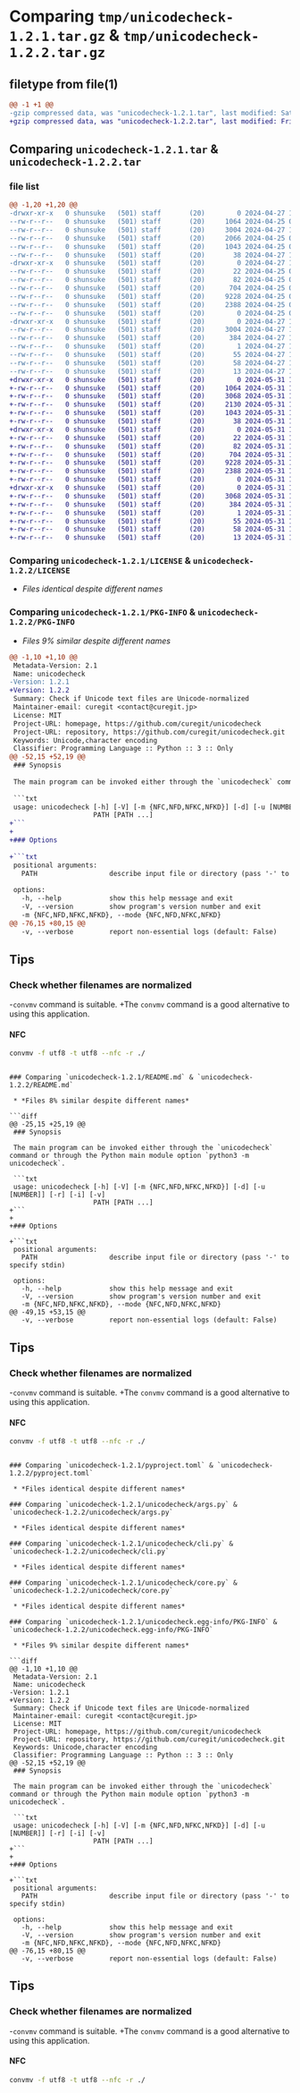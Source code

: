 # Comparing `tmp/unicodecheck-1.2.1.tar.gz` & `tmp/unicodecheck-1.2.2.tar.gz`

## filetype from file(1)

```diff
@@ -1 +1 @@
-gzip compressed data, was "unicodecheck-1.2.1.tar", last modified: Sat Apr 27 17:41:21 2024, max compression
+gzip compressed data, was "unicodecheck-1.2.2.tar", last modified: Fri May 31 16:26:55 2024, max compression
```

## Comparing `unicodecheck-1.2.1.tar` & `unicodecheck-1.2.2.tar`

### file list

```diff
@@ -1,20 +1,20 @@
-drwxr-xr-x   0 shunsuke   (501) staff       (20)        0 2024-04-27 17:41:21.918497 unicodecheck-1.2.1/
--rw-r--r--   0 shunsuke   (501) staff       (20)     1064 2024-04-25 03:41:29.000000 unicodecheck-1.2.1/LICENSE
--rw-r--r--   0 shunsuke   (501) staff       (20)     3004 2024-04-27 17:41:21.918295 unicodecheck-1.2.1/PKG-INFO
--rw-r--r--   0 shunsuke   (501) staff       (20)     2066 2024-04-25 03:41:29.000000 unicodecheck-1.2.1/README.md
--rw-r--r--   0 shunsuke   (501) staff       (20)     1043 2024-04-25 03:41:29.000000 unicodecheck-1.2.1/pyproject.toml
--rw-r--r--   0 shunsuke   (501) staff       (20)       38 2024-04-27 17:41:21.918540 unicodecheck-1.2.1/setup.cfg
-drwxr-xr-x   0 shunsuke   (501) staff       (20)        0 2024-04-27 17:41:21.916887 unicodecheck-1.2.1/unicodecheck/
--rw-r--r--   0 shunsuke   (501) staff       (20)       22 2024-04-25 03:42:37.000000 unicodecheck-1.2.1/unicodecheck/__init__.py
--rw-r--r--   0 shunsuke   (501) staff       (20)       82 2024-04-25 03:41:29.000000 unicodecheck-1.2.1/unicodecheck/__main__.py
--rw-r--r--   0 shunsuke   (501) staff       (20)      704 2024-04-25 03:41:29.000000 unicodecheck-1.2.1/unicodecheck/args.py
--rw-r--r--   0 shunsuke   (501) staff       (20)     9228 2024-04-25 03:41:29.000000 unicodecheck-1.2.1/unicodecheck/cli.py
--rw-r--r--   0 shunsuke   (501) staff       (20)     2388 2024-04-25 03:41:29.000000 unicodecheck-1.2.1/unicodecheck/core.py
--rw-r--r--   0 shunsuke   (501) staff       (20)        0 2024-04-25 03:41:53.000000 unicodecheck-1.2.1/unicodecheck/py.typed
-drwxr-xr-x   0 shunsuke   (501) staff       (20)        0 2024-04-27 17:41:21.917833 unicodecheck-1.2.1/unicodecheck.egg-info/
--rw-r--r--   0 shunsuke   (501) staff       (20)     3004 2024-04-27 17:41:21.000000 unicodecheck-1.2.1/unicodecheck.egg-info/PKG-INFO
--rw-r--r--   0 shunsuke   (501) staff       (20)      384 2024-04-27 17:41:21.000000 unicodecheck-1.2.1/unicodecheck.egg-info/SOURCES.txt
--rw-r--r--   0 shunsuke   (501) staff       (20)        1 2024-04-27 17:41:21.000000 unicodecheck-1.2.1/unicodecheck.egg-info/dependency_links.txt
--rw-r--r--   0 shunsuke   (501) staff       (20)       55 2024-04-27 17:41:21.000000 unicodecheck-1.2.1/unicodecheck.egg-info/entry_points.txt
--rw-r--r--   0 shunsuke   (501) staff       (20)       58 2024-04-27 17:41:21.000000 unicodecheck-1.2.1/unicodecheck.egg-info/requires.txt
--rw-r--r--   0 shunsuke   (501) staff       (20)       13 2024-04-27 17:41:21.000000 unicodecheck-1.2.1/unicodecheck.egg-info/top_level.txt
+drwxr-xr-x   0 shunsuke   (501) staff       (20)        0 2024-05-31 16:26:55.461442 unicodecheck-1.2.2/
+-rw-r--r--   0 shunsuke   (501) staff       (20)     1064 2024-05-31 10:32:06.000000 unicodecheck-1.2.2/LICENSE
+-rw-r--r--   0 shunsuke   (501) staff       (20)     3068 2024-05-31 16:26:55.461246 unicodecheck-1.2.2/PKG-INFO
+-rw-r--r--   0 shunsuke   (501) staff       (20)     2130 2024-05-31 13:17:34.000000 unicodecheck-1.2.2/README.md
+-rw-r--r--   0 shunsuke   (501) staff       (20)     1043 2024-05-31 10:32:06.000000 unicodecheck-1.2.2/pyproject.toml
+-rw-r--r--   0 shunsuke   (501) staff       (20)       38 2024-05-31 16:26:55.461485 unicodecheck-1.2.2/setup.cfg
+drwxr-xr-x   0 shunsuke   (501) staff       (20)        0 2024-05-31 16:26:55.459948 unicodecheck-1.2.2/unicodecheck/
+-rw-r--r--   0 shunsuke   (501) staff       (20)       22 2024-05-31 13:11:12.000000 unicodecheck-1.2.2/unicodecheck/__init__.py
+-rw-r--r--   0 shunsuke   (501) staff       (20)       82 2024-05-31 10:32:06.000000 unicodecheck-1.2.2/unicodecheck/__main__.py
+-rw-r--r--   0 shunsuke   (501) staff       (20)      704 2024-05-31 10:32:06.000000 unicodecheck-1.2.2/unicodecheck/args.py
+-rw-r--r--   0 shunsuke   (501) staff       (20)     9228 2024-05-31 10:32:06.000000 unicodecheck-1.2.2/unicodecheck/cli.py
+-rw-r--r--   0 shunsuke   (501) staff       (20)     2388 2024-05-31 10:32:06.000000 unicodecheck-1.2.2/unicodecheck/core.py
+-rw-r--r--   0 shunsuke   (501) staff       (20)        0 2024-05-31 10:32:06.000000 unicodecheck-1.2.2/unicodecheck/py.typed
+drwxr-xr-x   0 shunsuke   (501) staff       (20)        0 2024-05-31 16:26:55.460790 unicodecheck-1.2.2/unicodecheck.egg-info/
+-rw-r--r--   0 shunsuke   (501) staff       (20)     3068 2024-05-31 16:26:55.000000 unicodecheck-1.2.2/unicodecheck.egg-info/PKG-INFO
+-rw-r--r--   0 shunsuke   (501) staff       (20)      384 2024-05-31 16:26:55.000000 unicodecheck-1.2.2/unicodecheck.egg-info/SOURCES.txt
+-rw-r--r--   0 shunsuke   (501) staff       (20)        1 2024-05-31 16:26:55.000000 unicodecheck-1.2.2/unicodecheck.egg-info/dependency_links.txt
+-rw-r--r--   0 shunsuke   (501) staff       (20)       55 2024-05-31 16:26:55.000000 unicodecheck-1.2.2/unicodecheck.egg-info/entry_points.txt
+-rw-r--r--   0 shunsuke   (501) staff       (20)       58 2024-05-31 16:26:55.000000 unicodecheck-1.2.2/unicodecheck.egg-info/requires.txt
+-rw-r--r--   0 shunsuke   (501) staff       (20)       13 2024-05-31 16:26:55.000000 unicodecheck-1.2.2/unicodecheck.egg-info/top_level.txt
```

### Comparing `unicodecheck-1.2.1/LICENSE` & `unicodecheck-1.2.2/LICENSE`

 * *Files identical despite different names*

### Comparing `unicodecheck-1.2.1/PKG-INFO` & `unicodecheck-1.2.2/PKG-INFO`

 * *Files 9% similar despite different names*

```diff
@@ -1,10 +1,10 @@
 Metadata-Version: 2.1
 Name: unicodecheck
-Version: 1.2.1
+Version: 1.2.2
 Summary: Check if Unicode text files are Unicode-normalized
 Maintainer-email: curegit <contact@curegit.jp>
 License: MIT
 Project-URL: homepage, https://github.com/curegit/unicodecheck
 Project-URL: repository, https://github.com/curegit/unicodecheck.git
 Keywords: Unicode,character encoding
 Classifier: Programming Language :: Python :: 3 :: Only
@@ -52,15 +52,19 @@
 ### Synopsis
 
 The main program can be invoked either through the `unicodecheck` command or through the Python main module option `python3 -m unicodecheck`.
 
 ```txt
 usage: unicodecheck [-h] [-V] [-m {NFC,NFD,NFKC,NFKD}] [-d] [-u [NUMBER]] [-r] [-i] [-v]
                     PATH [PATH ...]
+```
+
+### Options
 
+```txt
 positional arguments:
   PATH                  describe input file or directory (pass '-' to specify stdin)
 
 options:
   -h, --help            show this help message and exit
   -V, --version         show program's version number and exit
   -m {NFC,NFD,NFKC,NFKD}, --mode {NFC,NFD,NFKC,NFKD}
@@ -76,15 +80,15 @@
   -v, --verbose         report non-essential logs (default: False)
 ```
 
 ## Tips
 
 ### Check whether filenames are normalized
 
-`convmv` command is suitable.
+The `convmv` command is a good alternative to using this application.
 
 #### NFC
 
 ```sh
 convmv -f utf8 -t utf8 --nfc -r ./
 ```
```

### Comparing `unicodecheck-1.2.1/README.md` & `unicodecheck-1.2.2/README.md`

 * *Files 8% similar despite different names*

```diff
@@ -25,15 +25,19 @@
 ### Synopsis
 
 The main program can be invoked either through the `unicodecheck` command or through the Python main module option `python3 -m unicodecheck`.
 
 ```txt
 usage: unicodecheck [-h] [-V] [-m {NFC,NFD,NFKC,NFKD}] [-d] [-u [NUMBER]] [-r] [-i] [-v]
                     PATH [PATH ...]
+```
+
+### Options
 
+```txt
 positional arguments:
   PATH                  describe input file or directory (pass '-' to specify stdin)
 
 options:
   -h, --help            show this help message and exit
   -V, --version         show program's version number and exit
   -m {NFC,NFD,NFKC,NFKD}, --mode {NFC,NFD,NFKC,NFKD}
@@ -49,15 +53,15 @@
   -v, --verbose         report non-essential logs (default: False)
 ```
 
 ## Tips
 
 ### Check whether filenames are normalized
 
-`convmv` command is suitable.
+The `convmv` command is a good alternative to using this application.
 
 #### NFC
 
 ```sh
 convmv -f utf8 -t utf8 --nfc -r ./
 ```
```

### Comparing `unicodecheck-1.2.1/pyproject.toml` & `unicodecheck-1.2.2/pyproject.toml`

 * *Files identical despite different names*

### Comparing `unicodecheck-1.2.1/unicodecheck/args.py` & `unicodecheck-1.2.2/unicodecheck/args.py`

 * *Files identical despite different names*

### Comparing `unicodecheck-1.2.1/unicodecheck/cli.py` & `unicodecheck-1.2.2/unicodecheck/cli.py`

 * *Files identical despite different names*

### Comparing `unicodecheck-1.2.1/unicodecheck/core.py` & `unicodecheck-1.2.2/unicodecheck/core.py`

 * *Files identical despite different names*

### Comparing `unicodecheck-1.2.1/unicodecheck.egg-info/PKG-INFO` & `unicodecheck-1.2.2/unicodecheck.egg-info/PKG-INFO`

 * *Files 9% similar despite different names*

```diff
@@ -1,10 +1,10 @@
 Metadata-Version: 2.1
 Name: unicodecheck
-Version: 1.2.1
+Version: 1.2.2
 Summary: Check if Unicode text files are Unicode-normalized
 Maintainer-email: curegit <contact@curegit.jp>
 License: MIT
 Project-URL: homepage, https://github.com/curegit/unicodecheck
 Project-URL: repository, https://github.com/curegit/unicodecheck.git
 Keywords: Unicode,character encoding
 Classifier: Programming Language :: Python :: 3 :: Only
@@ -52,15 +52,19 @@
 ### Synopsis
 
 The main program can be invoked either through the `unicodecheck` command or through the Python main module option `python3 -m unicodecheck`.
 
 ```txt
 usage: unicodecheck [-h] [-V] [-m {NFC,NFD,NFKC,NFKD}] [-d] [-u [NUMBER]] [-r] [-i] [-v]
                     PATH [PATH ...]
+```
+
+### Options
 
+```txt
 positional arguments:
   PATH                  describe input file or directory (pass '-' to specify stdin)
 
 options:
   -h, --help            show this help message and exit
   -V, --version         show program's version number and exit
   -m {NFC,NFD,NFKC,NFKD}, --mode {NFC,NFD,NFKC,NFKD}
@@ -76,15 +80,15 @@
   -v, --verbose         report non-essential logs (default: False)
 ```
 
 ## Tips
 
 ### Check whether filenames are normalized
 
-`convmv` command is suitable.
+The `convmv` command is a good alternative to using this application.
 
 #### NFC
 
 ```sh
 convmv -f utf8 -t utf8 --nfc -r ./
 ```
```

